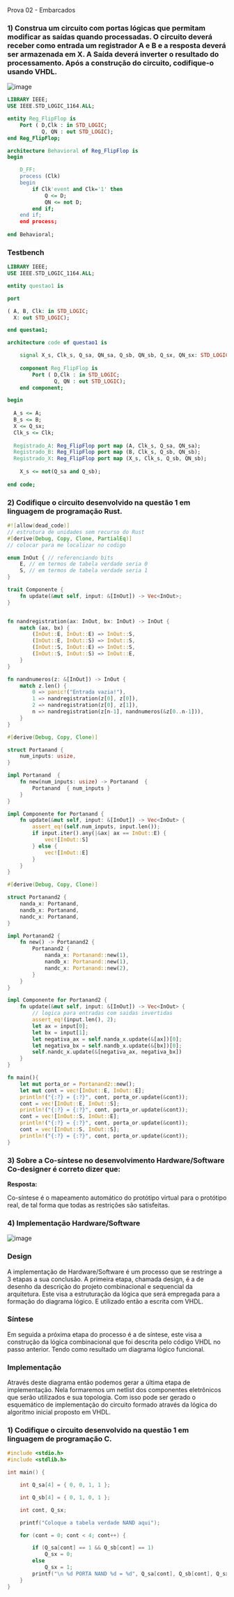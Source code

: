 Prova 02 - Embarcados

### 1) Construa um circuito com portas lógicas que permitam modificar as saídas quando processadas. O circuito deverá receber como entrada um registrador A e B e a resposta deverá ser armazenada em X. A Saída deverá inverter o resultado do processamento. Após a construção do circuito, codifique-o usando VHDL. 

![image](../_media/../../_media/embarcados/circuito.png)

~~~VHDL
LIBRARY IEEE;
USE IEEE.STD_LOGIC_1164.ALL;

entity Reg_FlipFlop is
	Port ( D,Clk : in STD_LOGIC;
    	   Q, QN : out STD_LOGIC);
end Reg_FlipFlop;

architecture Behavioral of Reg_FlipFlop is
begin

	D_FF:
    process (Clk)
    begin
    	if Clk'event and Clk='1' then
        	Q <= D;
            QN <= not D;
        end if;
    end if;
    end process;
    
end Behavioral;
~~~
### **Testbench**

~~~VHDL
LIBRARY IEEE;
USE IEEE.STD_LOGIC_1164.ALL;

entity questao1 is

port

( A, B, Clk: in STD_LOGIC;
  X: out STD_LOGIC);

end questao1;

architecture code of questao1 is

    signal X_s, Clk_s, Q_sa, QN_sa, Q_sb, QN_sb, Q_sx, QN_sx: STD_LOGIC;
    
    component Reg_FlipFlop is
    	Port ( D,Clk : in STD_LOGIC;
    	       Q, QN : out STD_LOGIC);
    end component;

begin
  
  A_s <= A;
  B_s <= B;
  X <= Q_sx;
  Clk_s <= Clk;
  
  Registrado_A: Reg_FlipFlop port map (A, Clk_s, Q_sa, QN_sa);
  Registrado_B: Reg_FlipFlop port map (B, Clk_s, Q_sb, QN_sb);
  Registrado_X: Reg_FlipFlop port map (X_s, Clk_s, Q_sb, QN_sb);
    
    X_s <= not(Q_sa and Q_sb);
    
end code;
~~~

### 2) Codifique o circuito desenvolvido na questão 1 em linguagem de programação Rust.

~~~Rust
#![allow(dead_code)]
// estrutura de unidades sem recurso do Rust
#[derive(Debug, Copy, Clone, PartialEq)]
// colocar para me localizar no codigo

enum InOut { // referenciando bits
    E, // em termos de tabela verdade seria 0
    S, // em termos de tabela verdade seria 1
}

trait Componente {
    fn update(&mut self, input: &[InOut]) -> Vec<InOut>;
}


fn nandregistration(ax: InOut, bx: InOut) -> InOut {
    match (ax, bx) {
        (InOut::E, InOut::E) => InOut::S,
        (InOut::E, InOut::S) => InOut::S,
        (InOut::S, InOut::E) => InOut::S,
        (InOut::S, InOut::S) => InOut::E,
    }
}

fn nandnumeros(z: &[InOut]) -> InOut {
    match z.len() {
        0 => panic!("Entrada vazia!"),
        1 => nandregistration(z[0], z[0]),
        2 => nandregistration(z[0], z[1]),
        n => nandregistration(z[n-1], nandnumeros(&z[0..n-1])),
    }
}

#[derive(Debug, Copy, Clone)]

struct Portanand {
    num_inputs: usize,
}

impl Portanand  {
    fn new(num_inputs: usize) -> Portanand  {
        Portanand  { num_inputs }
    }
}

impl Componente for Portanand {
    fn update(&mut self, input: &[InOut]) -> Vec<InOut> {
        assert_eq!(self.num_inputs, input.len());
        if input.iter().any(|&ax| ax == InOut::E) {
            vec![InOut::S]
        } else {
            vec![InOut::E]
        }
    }
}

#[derive(Debug, Copy, Clone)]

struct Portanand2 {
    nanda_x: Portanand,
    nandb_x: Portanand,
    nandc_x: Portanand,
}

impl Portanand2 {
    fn new() -> Portanand2 {
        Portanand2 {
            nanda_x: Portanand::new(1),
            nandb_x: Portanand::new(1),
            nandc_x: Portanand::new(2),
        }
    }
}

impl Componente for Portanand2 {
    fn update(&mut self, input: &[InOut]) -> Vec<InOut> {
        // logica para entradas com saidas invertidas
        assert_eq!(input.len(), 2);
        let ax = input[0];
        let bx = input[1];
        let negativa_ax = self.nanda_x.update(&[ax])[0];
        let negativa_bx = self.nandb_x.update(&[bx])[0];
        self.nandc_x.update(&[negativa_ax, negativa_bx])
    }
}

fn main(){
    let mut porta_or = Portanand2::new();
    let mut cont = vec![InOut::E, InOut::E];
    println!("{:?} = {:?}", cont, porta_or.update(&cont));
    cont = vec![InOut::E, InOut::S];
    println!("{:?} = {:?}", cont, porta_or.update(&cont));
    cont = vec![InOut::S, InOut::E];
    println!("{:?} = {:?}", cont, porta_or.update(&cont));
    cont = vec![InOut::S, InOut::S];
    println!("{:?} = {:?}", cont, porta_or.update(&cont));
}
~~~
### 3) Sobre a Co-síntese no desenvolvimento Hardware/Software Co-designer é correto dizer que:

**Resposta:** 

Co-síntese é o mapeamento automático do protótipo virtual para o protótipo real, de tal forma que todas as restrições são satisfeitas.

### 4) Implementação Hardware/Software

![image](../_media/../../_media/embarcados/Resumo%20do%20processo%20de%20implementação.png)


### Design

A implementação de Hardware/Software é um processo que se restringe a 3 etapas a sua conclusão. A primeira etapa, chamada design, é a de desenho da descrição do projeto combinacional e sequencial da arquitetura. Este visa a estruturação da lógica que será empregada para a formação do diagrama lógico. E utilizado então a escrita com VHDL.

### Síntese
Em seguida a próxima etapa do processo é a de síntese, este visa a construção da lógica combinacional que foi descrita pelo código VHDL no passo anterior. Tendo como resultado um diagrama lógico funcional. 

### Implementação
Através deste diagrama então podemos gerar a última etapa de implementação. Nela formaremos um netlist dos componentes eletrônicos que serão utilizados e sua topologia. Com isso pode ser gerado o esquemático de implementação do circuito formado através da lógica do algoritmo inicial proposto em VHDL.

### 1) Codifique o circuito desenvolvido na questão 1 em linguagem de programação C.

~~~C
#include <stdio.h> 
#include <stdlib.h> 

int main() { 

    int Q_sa[4] = { 0, 0, 1, 1 }; 

    int Q_sb[4] = { 0, 1, 0, 1 }; 

    int cont, Q_sx; 

    printf("Coloque a tabela verdade NAND aqui"); 

    for (cont = 0; cont < 4; cont++) { 

        if (Q_sa[cont] == 1 && Q_sb[cont] == 1) 
            Q_sx = 0;
        else
            Q_sx = 1;
        printf("\n %d PORTA NAND %d = %d", Q_sa[cont], Q_sb[cont], Q_sx); 
    } 
}
~~~

